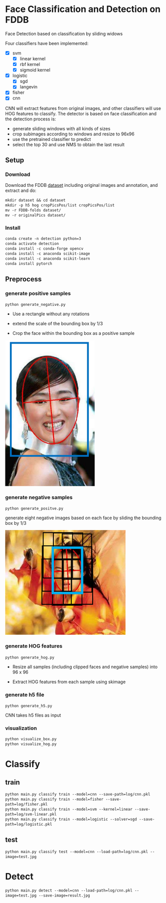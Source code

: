 # Face Classification and Detection on FDDB

Face Detection based on classification by sliding widows

Four classifiers have been implemented:

- [x] svm
  - [x] linear kernel
  - [x] rbf kernel
  - [x] sigmoid kernel
- [x] logistic 
  - [x] sgd
  - [x] langevin
- [x] fisher
- [x] cnn

CNN will extract features from original images, and other classifiers will use HOG features to classify. The detector is based on face classification and the detection process is:

+ generate sliding windows with all kinds of sizes
+ crop subimages according to windows and resize to 96x96
+ use the pretrained classifier to predict
+ select the top 30 and use NMS to obtain the last result

## Setup

### Download

Download the FDDB [dataset](http://vis-www.cs.umass.edu/fddb/)  including original images and annotation, and extract and do:

```
mkdir dataset && cd dataset
mkdir -p h5 hog cropPicsPos/list cropPicsPos/list
mv -r FDDB-folds dataset/
mv -r originalPics dataset/
```

### Install

```
conda create -n detection python=3
conda activate detection
conda install -c conda-forge opencv
conda install -c anaconda scikit-image
conda install -c anaconda scikit-learn 
conda install pytorch
```



## Preprocess

### generate positive samples

`python generate_negative.py`

+ Use a rectangle without any rotations

+ extend the scale of the bounding box by 1/3

+ Crop the face within the bounding box as a positive sample

![image](https://github.com/MondayYuan/FaceClassifcationAndDetection/blob/master/fig/pos.png)

### generate negative samples

`python generate_positve.py`

generate eight negative images based on each face by sliding the bounding box by 1/3

![image](https://github.com/MondayYuan/FaceClassifcationAndDetection/blob/master/fig/neg.png)


### generate HOG features

`python generate_hog.py`

+ Resize all samples (including clipped faces and negative samples) into 96  x 96 

+ Extract HOG features from each sample using skimage

### generate h5 file

`python generate_h5.py`

CNN takes h5 files as input

### visualization

```
python visualize_box.py
python visualize_hog.py
```



# Classify

## train 

```
python main.py classify train --model=cnn --save-path=log/cnn.pkl
python main.py classify train --model=fisher --save-path=log/fisher.pkl
python main.py classify train --model=svm --kernel=linear --save-path=log/svm-linear.pkl
python main.py classify train --model=logistic --solver=sgd --save-path=log/logistic.pkl
```

## test

```
python main.py classify test --model=cnn --load-path=log/cnn.pkl --image=test.jpg
```

# Detect

```
python main.py detect --model=cnn --load-path=log/cnn.pkl --image=test.jpg --save-image=result.jpg
```

